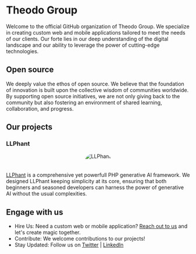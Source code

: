 # Theodo Group
Welcome to the official GitHub organization of Theodo Group. We specialize in creating custom web and mobile applications tailored to meet the needs of our clients. Our forte lies in our deep understanding of the digital landscape and our ability to leverage the power of cutting-edge technologies.

## Open source
We deeply value the ethos of open source. We believe that the foundation of innovation is built upon the collective wisdom of communities worldwide. By supporting open source initiatives, we are not only giving back to the community but also fostering an environment of shared learning, collaboration, and progress.

## Our projects

### LLPhant

<div align="center">
    <img src="https://github.com/theodo-group/LLPhant/blob/main/doc/assets/llphant-logo.png" alt="LLPhant" style="border-radius: 50%; padding-bottom: 20px"/>
</div>

[LLPhant](https://github.com/theodo-group/llphant) is a comprehensive yet powerfull PHP generative AI framework. We designed LLPhant keeping simplicity at its core, ensuring that both beginners and seasoned developers can harness the power of generative AI without the usual complexities.

## Engage with us

- Hire Us: Need a custom web or mobile application? [Reach out to us](https://www.theodo.com/contact-us) and let's create magic together.
- Contribute: We welcome contributions to our projects!
- Stay Updated: Follow us on [Twitter](https://twitter.com/theodo) | [LinkedIn](https://www.linkedin.com/company/theodo-inc/)
